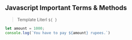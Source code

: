 ## Javascript Important Terms & Methods
> Template Literl `${ }`
```js
let amount = 1000;
console.log(`You have to pay ${amount} rupees.`)
```
